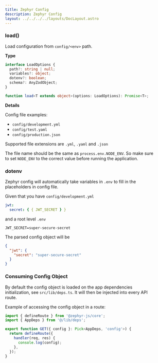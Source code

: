 ```yaml
---
title: Zephyr Config
description: Zephyr Config
layout: ../../../../layouts/DocLayout.astro
---
```


### load()

Load configuration from `config/<env>` path.

**Type**

```ts
interface LoadOptions {
  path?: string | null;
  variables?: object;
  dotenv?: boolean;
  schema?: AnyZodObject;
}

function load<T extends object>(options: LoadOptions): Promise<T>;
```

**Details**

Config file examples:

- `config/development.yml`
- `config/test.yaml`
- `config/production.json`

Supported file extensions are `.yml`, `.yaml` and `.json`

The file name should be the same as `process.env.NODE_ENV`. So make sure to set `NODE_ENV` to the correct value before running the application.

### dotenv

Zephyr config will automatically take variables in `.env` to fill in the placeholders in config file.

Given that you have `config/development.yml`

```yaml
jwt:
  secret: { { JWT_SECRET } }
```

and a root level `.env`

```
JWT_SECRET=super-secure-secret
```

The parsed config object will be

```json
{
  "jwt": {
    "secret": "super-secure-secret"
  }
}
```

### Consuming Config Object

By default the config object is loaded on the app dependencies initialization, see `src/lib/deps.ts`. It will then be injected into every API route.

Example of accessing the config object in a route:

```ts
import { defineRoute } from '@zephyr-js/core';
import { AppDeps } from '@/lib/deps';

export function GET({ config }: Pick<AppDeps, 'config'>) {
  return defineRoute({
    handler(req, res) {
      console.log(config);
    },
  });
}
```
